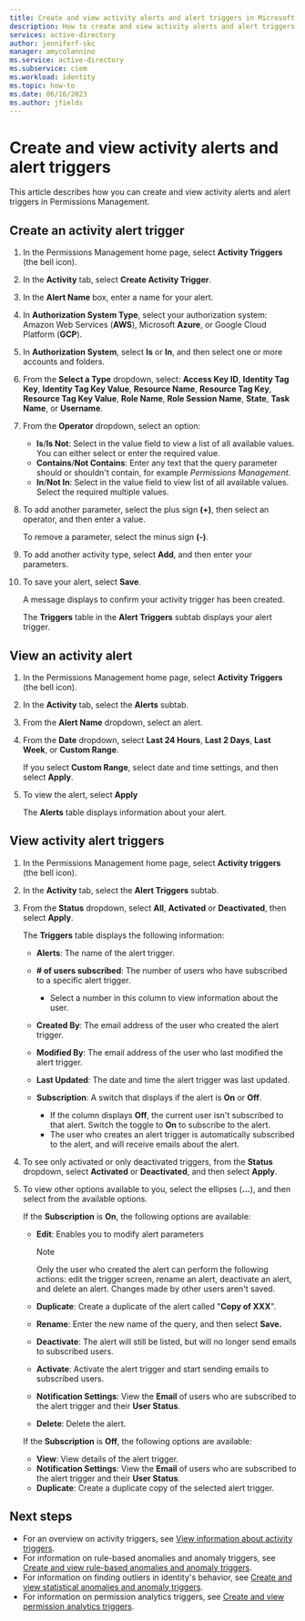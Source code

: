 ```yaml
---
title: Create and view activity alerts and alert triggers in Microsoft Entra Permissions Management
description: How to create and view activity alerts and alert triggers in Mirosoft Entra Permissions Management.
services: active-directory
author: jenniferf-skc
manager: amycolannino
ms.service: active-directory 
ms.subservice: ciem
ms.workload: identity
ms.topic: how-to
ms.date: 06/16/2023
ms.author: jfields
---
```


# Create and view activity alerts and alert triggers

This article describes how you can create and view activity alerts and alert triggers in Permissions Management.

## Create an activity alert trigger

1. In the Permissions Management home page, select **Activity Triggers** (the bell icon).
1. In the **Activity** tab, select **Create Activity Trigger**.
1. In the **Alert Name** box, enter a name for your alert.
1. In **Authorization System Type**, select your authorization system: Amazon Web Services (**AWS**), Microsoft **Azure**, or Google Cloud Platform (**GCP**).
1. In **Authorization System**, select **Is** or **In**, and then select one or more accounts and folders.
1. From the **Select a Type** dropdown, select: **Access Key ID**, **Identity Tag Key**, **Identity Tag Key Value**, **Resource Name**, **Resource Tag Key**,  **Resource Tag Key Value**, **Role Name**, **Role Session Name**, **State**, **Task Name**, or **Username**.
1. From the **Operator** dropdown, select an option:

    - **Is**/**Is Not**: Select in the value field to view a list of all available values. You can either select or enter the required value.
    - **Contains**/**Not Contains**: Enter any text that the query parameter should or shouldn't contain, for example *Permissions Management*.
    - **In**/**Not In**: Select in the value field to view list of all available values. Select the required multiple values.

1. To add another parameter, select the plus sign **(+)**, then select an operator, and then enter a value.

    To remove a parameter, select the minus sign **(-)**.
1. To add another activity type, select **Add**, and then enter your parameters.
1. To save your alert, select **Save**.

    A message displays to confirm your activity trigger has been created.

    The **Triggers** table in the **Alert Triggers** subtab displays your alert trigger.

## View an activity alert

1. In the Permissions Management home page, select **Activity Triggers** (the bell icon).
1. In the **Activity** tab, select the **Alerts** subtab.
1. From the **Alert Name** dropdown, select an alert.
1. From the **Date** dropdown, select **Last 24 Hours**, **Last 2 Days**, **Last Week**, or **Custom Range**.

    If you select **Custom Range**, select date and time settings, and then select **Apply**.
1. To view the alert, select **Apply**

    The **Alerts** table displays information about your alert.



## View activity alert triggers

1. In the Permissions Management home page, select **Activity triggers** (the bell icon).
1. In the **Activity** tab, select the **Alert Triggers** subtab.
1. From the **Status** dropdown, select **All**, **Activated** or **Deactivated**, then select **Apply**.

    The **Triggers** table displays the following information:

    - **Alerts**: The name of the alert trigger.
    - **# of users subscribed**: The number of users who have subscribed to a specific alert trigger.

        - Select a number in this column to view information about the user.

    - **Created By**: The email address of the user who created the alert trigger.
    - **Modified By**: The email address of the user who last modified the alert trigger.
    - **Last Updated**: The date and time the alert trigger was last updated.
    - **Subscription**: A switch that displays if the alert is **On** or **Off**.

         - If the column displays **Off**, the current user isn't subscribed to that alert. Switch the toggle to **On** to subscribe to the alert.
         - The user who creates an alert trigger is automatically subscribed to the alert, and will receive emails about the alert.

1. To see only activated or only deactivated triggers, from the **Status** dropdown, select **Activated** or **Deactivated**, and then select **Apply**.

1. To view other options available to you, select the ellipses (**...**), and then select from the available options.

    If the **Subscription** is **On**, the following options are available:

    - **Edit**: Enables you to modify alert parameters

       > [!NOTE]
         > Only the user who created the alert can perform the following actions: edit the trigger screen, rename an alert, deactivate an alert, and delete an alert. Changes made by other users aren't saved.

    - **Duplicate**: Create a duplicate of the alert called "**Copy of XXX**".
    - **Rename**: Enter the new name of the query, and then select **Save.**
    - **Deactivate**: The alert will still be listed, but will no longer send emails to subscribed users.
    - **Activate**: Activate the alert trigger and start sending emails to subscribed users.
    - **Notification Settings**: View the **Email** of users who are subscribed to the alert trigger and their **User Status**.
    - **Delete**: Delete the alert.

    If the **Subscription** is **Off**, the following options are available:
    - **View**: View  details of the alert trigger.
    - **Notification Settings**: View the **Email** of users who are subscribed to the alert trigger and their **User Status**.
    - **Duplicate**: Create a duplicate copy of the selected alert trigger.




## Next steps

- For an overview on activity triggers, see [View information about activity triggers](ui-triggers.md).
- For information on rule-based anomalies and anomaly triggers, see [Create and view rule-based anomalies and anomaly triggers](product-rule-based-anomalies.md).
- For information on finding outliers in identity's behavior, see [Create and view statistical anomalies and anomaly triggers](product-statistical-anomalies.md).
- For information on permission analytics triggers, see [Create and view permission analytics triggers](product-permission-analytics.md).
